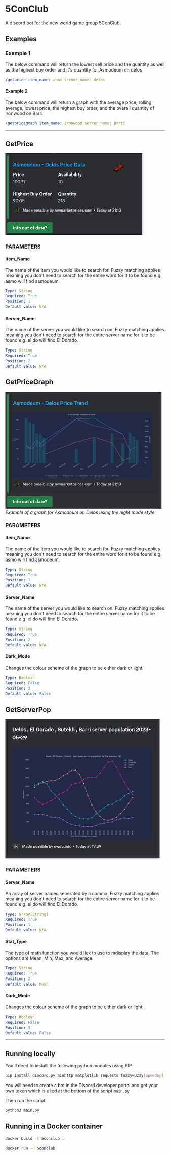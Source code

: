 # 5ConClub


A discord bot for the new world game group 5ConClub.

## Examples  

### Example 1

The below command will return the lowest sell price and the quantity as well as the highest buy order and it's quantity for Asmodeum on delos

```yaml
/getprice item_name: asmo server_name: delos
```

#### Example 2

The below command will return a graph with the average price, rolling average, lowest price, the highest buy order, and the overall quantity of Ironwood on Barri

```yaml
/getpricegraph item_name: Ironwood server_name: Barri
```

---

## GetPrice
![](./screenshots/getprice.png)

### PARAMETERS

#### Item_Name

The name of the item you would like to search for. Fuzzy matching applies meaning you don't need to search for the entire word for it to be found e.g. asmo will find asmodeum.

```yaml
Type: String
Required: True
Position: 1
Default value: N/A
```

#### Server_Name

The name of the server you would like to search on. Fuzzy matching applies meaning you don't need to search for the entire server name for it to be found e.g. el do will find El Dorado.

```yaml
Type: String
Required: True
Position: 2
Default value: N/A
```
   


## GetPriceGraph
![](./screenshots/getpricegraph.png)  
*Example of a graph for Asmodeum on Delos using the night mode style*  


### PARAMETERS

#### Item_Name

The name of the item you would like to search for. Fuzzy matching applies meaning you don't need to search for the entire word for it to be found e.g. asmo will find asmodeum.

```yaml
Type: String
Required: True
Position: 1
Default value: N/A
```

#### Server_Name

The name of the server you would like to search on. Fuzzy matching applies meaning you don't need to search for the entire server name for it to be found e.g. el do will find El Dorado.

```yaml
Type: String
Required: True
Position: 2
Default value: N/A
```

#### Dark_Mode

Changes the colour scheme of the graph to be either dark or light.

```yaml
Type: Boolean
Required: False
Position: 3
Default value: False
```

## GetServerPop

![](./screenshots/getserverpop.png)  

### PARAMETERS

#### Server_Name

An array of server names seperated by a comma. Fuzzy matching applies meaning you don't need to search for the entire server name for it to be found e.g. el do will find El Dorado.

```yaml
Type: Array[String]
Required: True
Position: 1
Default value: N/A
```

#### Stat_Type

The type of math function you would liek to use to mdisplay the data. The options are Mean, Min, Max, and Average.

```yaml
Type: String
Required: True
Position: 2
Default value: Mean
```

#### Dark_Mode

Changes the colour scheme of the graph to be either dark or light.

```yaml
Type: Boolean
Required: False
Position: 3
Default value: False
```

---

## Running locally

You'll need to installl the following python modules using PIP

```bash
pip install discord.py aiohttp matplotlib requests fuzzywuzzy[speedup] python-dotenv
```

You will need to create a bot in the Discord developer portal and get your own token which is used at the bottom of the script ```main.py```

Then run the script

```bash
python3 main.py
```

## Running in a Docker container

```bash
docker build -t 5conclub .
```

```bash
docker run -d 5conclub
```
